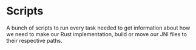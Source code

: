 # Scripts

A bunch of scripts to run every task needed to get information about how we need to make our Rust implementation, build
or move our JNI files to their respective paths.